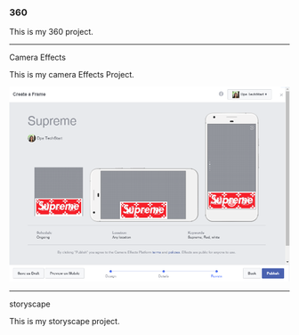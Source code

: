 ### 360

This is my 360 project. 

<script src="//360.vizor.io/scripts/embed.js" data-vizorurl="https://360.vizor.io/embed/v/0nnrp" ></script>

***

Camera Effects

This is my camera Effects Project.

![TOMAS...](https://github.com/tomaspatricio/tomaspatricio.github.io/blob/master/TOMAS....PNG?raw=true "Optional Title")

***

storyscape

This is my storyscape project.

<script src="//360.vizor.io/scripts/embed.js" data-vizorurl="https://patches.vizor.io/embed/trillflex1/earth-with-clouds-v2-copy-copy-copy" ></script>
